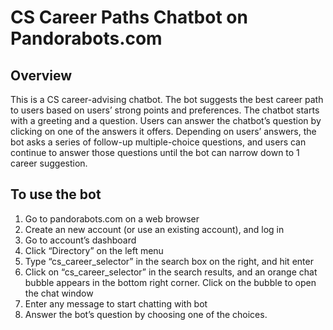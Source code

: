 # CS Career Paths Chatbot on Pandorabots.com

## Overview
This is a CS career-advising chatbot. The bot suggests the best career path to users
based on users’ strong points and preferences. The chatbot starts with a greeting and a
question. Users can answer the chatbot’s question by clicking on one of the answers it offers.
Depending on users’ answers, the bot asks a series of follow-up multiple-choice questions, and
users can continue to answer those questions until the bot can narrow down to 1 career
suggestion.

## To use the bot
1. Go to pandorabots.com on a web browser
2. Create an new account (or use an existing account), and log in
3. Go to account’s dashboard
4. Click “Directory” on the left menu
5. Type “cs_career_selector” in the search box on the right, and hit enter
6. Click on “cs_career_selector” in the search results, and an orange chat bubble appears in the bottom right corner. Click on the bubble to open the chat window
7. Enter any message to start chatting with bot
8. Answer the bot’s question by choosing one of the choices.
